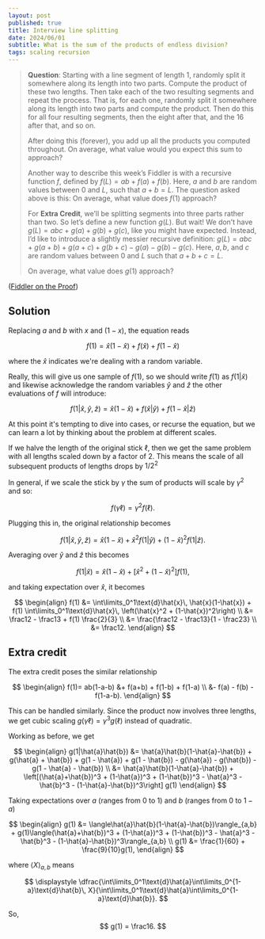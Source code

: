 ```yaml
---
layout: post
published: true
title: Interview line splitting
date: 2024/06/01
subtitle: What is the sum of the products of endless division?
tags: scaling recursion
---
```


>**Question**: Starting with a line segment of length $1,$ randomly split it somewhere along its length into two parts. Compute the product of these two lengths. Then take each of the two resulting segments and repeat the process. That is, for each one, randomly split it somewhere along its length into two parts and compute the product. Then do this for all four resulting segments, then the eight after that, and the 16 after that, and so on.
>
> After doing this (forever), you add up all the products you computed throughout. On average, what value would you expect this sum to approach?
>
>Another way to describe this week’s Fiddler is with a recursive function $f,$ defined by $f(L) = ab + f(a) + f(b).$ Here, $a$ and $b$ are random values between $0$ and $L,$ such that $a + b = L.$ The question asked above is this: On average, what value does $f(1)$ approach?
>
>For **Extra Credit**, we’ll be splitting segments into three parts rather than two. So let’s define a new function $g(L).$ But wait! We don’t have $g(L) = abc + g(a) + g(b) + g(c),$ like you might have expected.
>Instead, I’d like to introduce a slightly messier recursive definition: $g(L) = abc + g(a+b) + g(a+c) + g(b+c) − g(a) − g(b) − g(c).$ Here, $a, b,$ and $c$ are random values between $0$ and $L$ such that $a + b + c = L.$
>
>On average, what value does $g(1)$ approach?

<!--more-->

([Fiddler on the Proof](https://thefiddler.substack.com/p/can-you-ace-the-technical-interview))

## Solution

Replacing $a$ and $b$ with $x$ and $(1-x),$ the equation reads

$$ f(1) = \hat{x}(1-\hat{x}) + f(\hat{x}) + f(1-\hat{x}) $$

where the $\hat{x}$ indicates we're dealing with a random variable. 

Really, this will give us one sample of $f(1),$ so we should write $f(1)$ as $f(1\rvert\hat{x})$ and likewise acknowledge the random variables $\hat{y}$ and $\hat{z}$ the other evaluations of $f$ will introduce: 

$$ f(1\rvert\hat{x},\hat{y},\hat{z}) = \hat{x}(1-\hat{x}) + f(\hat{x}\rvert\hat{y}) + f(1-\hat{x}\rvert\hat{z}) $$

At this point it's tempting to dive into cases, or recurse the equation, but we can learn a lot by thinking about the problem at different scales.

If we halve the length of the original stick $\ell,$ then we get the same problem with all lengths scaled down by a factor of $2.$ This means the scale of all subsequent products of lengths drops by $1/2^2$

In general, if we scale the stick by $\gamma$ the sum of products will scale by $\gamma^2$ and so: 

$$ f(\gamma\ell) = \gamma^2 f(\ell). $$

Plugging this in, the original relationship becomes

$$ f(1|\hat{x},\hat{y},\hat{z}) = \hat{x}(1-\hat{x}) + \hat{x}^2 f(1|\hat{y}) + (1-\hat{x})^2 f(1|\hat{z}). $$

Averaging over $\hat{y}$ and $\hat{z}$ this becomes

$$ f(1|\hat{x}) = \hat{x}(1-\hat{x}) + \left[ \hat{x}^2 + (1-\hat{x})^2 \right]f(1), $$

and taking expectation over $\hat{x},$ it becomes

$$ \begin{align}
  f(1) &= \int\limits_0^1\text{d}\hat{x}\, \hat{x}(1-\hat{x}) + f(1) \int\limits_0^1\text{d}\hat{x}\, \left(\hat{x}^2 + (1-\hat{x})^2\right) \\
  &= \frac12 - \frac13 + f(1) \frac{2}{3} \\
&= \frac{\frac12 - \frac13}{1 - \frac23} \\
  &= \frac12.
\end{align} $$

## Extra credit

The extra credit poses the similar relationship

$$ \begin{align}
  f(1)= ab(1-a-b) &+ f(a+b) + f(1-b) + f(1-a) \\
                  &- f(a) - f(b) - f(1-a-b). 
\end{align} $$

This can be handled similarly. Since the product now involves three lengths, we get cubic scaling $g(\gamma \ell) = \gamma^3 g(\ell)$ instead of quadratic.

Working as before, we get

$$ \begin{align}
  g(1|\hat{a}\hat{b}) &= \hat{a}\hat{b}(1-\hat{a}-\hat{b}) + g(\hat{a} + \hat{b}) + g(1 - \hat{a}) + g(1 - \hat{b}) - g(\hat{a}) - g(\hat{b}) - g(1 - \hat{a} - \hat{b}) \\
  &= \hat{a}\hat{b}(1-\hat{a}-\hat{b}) + \left[(\hat{a}+\hat{b})^3 + (1-\hat{a})^3 + (1-\hat{b})^3 - \hat{a}^3 - \hat{b}^3 - (1-\hat{a}-\hat{b})^3\right] g(1)
\end{align} $$

Taking expectations over $a$ (ranges from $0$ to $1$) and $b$ (ranges from $0$ to $1-a$) 

$$ \begin{align}
g(1) &= \langle\hat{a}\hat{b}(1-\hat{a}-\hat{b})\rangle_{a,b} + g(1)\langle(\hat{a}+\hat{b})^3 + (1-\hat{a})^3 + (1-\hat{b})^3 - \hat{a}^3 - \hat{b}^3 - (1-\hat{a}-\hat{b})^3\rangle_{a,b} \\
g(1) &= \frac{1}{60} + \frac{9}{10}g(1),
\end{align} $$

where $\langle X \rangle_{a,b}$ means

$$ \displaystyle \dfrac{\int\limits_0^1\text{d}\hat{a}\int\limits_0^{1-a}\text{d}\hat{b}\, X}{\int\limits_0^1\text{d}\hat{a}\int\limits_0^{1-a}\text{d}\hat{b}}. $$

So, 
$$ g(1) = \frac16. $$

<br>
